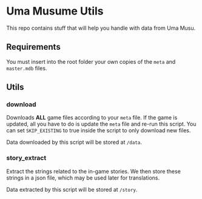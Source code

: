 # Uma Musume Utils

This repo contains stuff that will help you handle with data from Uma Musu.

## Requirements

You must insert into the root folder your own copies of the `meta` and `master.mdb` files.

## Utils

### download

Downloads **ALL** game files according to your `meta` file.
If the game is updated, all you have to do is update the `meta` file and re-run this script.
You can set `SKIP_EXISTING` to true inside the script to only download new files.

Data downloaded by this script will be stored at `/data`.

### story_extract

Extract the strings related to the in-game stories.
We then store these strings in a json file, which may be used later for translations.

Data extracted by this script will be stored at `/story`.
